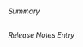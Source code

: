 ###### Summary
<!-- Quick explanation of the changes. -->


<!-- REQUIRED ONLY IF THIS PR SHOULD BE MENTIONED IN THE RELEASE NOTES -->
<!-- A single line description of the changes for the release notes. It will automatically be formatted correctly and linked to this PR. Leave blank if not needed.-->
###### Release Notes Entry

